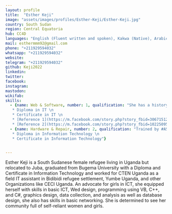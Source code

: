 ```yaml
---
layout: profile
title:  "Esther Keji"
image: "assets/images/profiles/Esther-Keji/Esther-Keji.jpg"
country: South Sudan
region: Central Equatoria
hub: CC4D
languages: "English (Fluent written and spoken), Kakwa (Native), Arabic (Good written and spoken)"
mail: esthermmm92@gmail.com
phone: "+211929594032"
whatsapp: "+211929594032"
website: 
telegram: "+211929594032"
github: Keji2022
linkedin: 
twitter: 
facebook: 
instagram: 
mastodon: 
wikifab:
skills:
  - {name: Web & Software, number: 1, qualification: "She has a history in using platforms, basic social media experience, installing and using programs, basic coding skills \n \n
   * Diploma in IT \n
   * Certificate in IT \n
   * [Reference 1](https://m.facebook.com/story.php?story_fbid=3067151213496299&id=100006043507589) \n
   * [Reference 2](https://m.facebook.com/story.php?story_fbid=10225095746564231&id=1335773440)"}
  - {name: Hardware & Repair, number: 2, qualification: "Trained by #ASKnet on how to manage repair café and she participated in the repair café organized during #ASKnet training 2018 \n \n
   * Diploma in Information Technology \n
   * Certificate in Information Technology"}
 

---
```


Esther Keji is a South Sudanese female refugee living in Uganda but relocated to Juba, graduated from Bugema University with a Diploma and Certificate in Information Technology and worked for CTEN Uganda as a field IT assistant in Bidibidi refugee settlement, Yumbe Uganda, and other Organizations like CECI Uganda.
An advocate for girls in ICT, she equipped herself with skills in basic ICT, Wed design, programming using VB, C++, and C#, graphics design, data collection, and analysis as well as database design, she also has skills in basic networking.
She is determined to see her community full of self-reliant women and girls.

